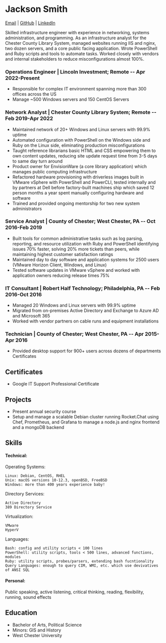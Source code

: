 # Jackson Smith
[Email](mailto:jackson@jacksonasmith.com) | [GitHub](https://github.com/jackson-asmith) | [LinkedIn](https://www.linkedin.com/in/jackson-a-smith/)

Skilled infrastructure engineer with experience in networking, systems administration, and programming. As an infrastructure analyst for the Chester County Library System, managed websites running IIS and nginx, two dozen servers, and a core public facing application. Wrote PowerShell and Ruby scripts and tools to automate tasks. Worked closely with vendors and internal stakeholders to reduce misconfigurations almost 100%.

### Operations Engineer | Lincoln Investment; Remote -- Apr 2022-Present

- Responsible for complex IT environment spanning more than 300 offices across the US
- Manage ~500 Windows servers and 150 CentOS Servers

### Network Analyst | Chester County Library System; Remote -- Feb 2019-Apr 2022

- Maintained network of 20+ Windows and Linux servers with 99.9% uptime
- Automated configuration with PowerShell on the Windows side and Ruby on the Linux side, eliminating production
misconfigurations
- Taught reference librarians basic HTML and CSS empowering them to own content updates, reducing site update request
time from 3-5 days to same day turn around
- Product owner for EnvisionWare (a core library application) which manages public computing infrastructure
- Refactored hardware provisioning with driverless images built in VMware vSphere with PowerShell and PowerCLI, tested
internally and by partners at Dell before factory-built machines ship which saved 12 person months a year spent manually
configuring hardware and software
- Trained and provided ongoing mentorship for two new system administrators

### Service Analyst | County of Chester; West Chester, PA -- Oct 2016-Feb 2019

- Built tools for common administrative tasks such as log parsing, reporting, and resource utilization with Ruby and PowerShell identifying issues 70% faster, solving 20% more tickets than peers, while maintaining highest customer satisfaction ratings
- Maintained day to day software and application systems for 2500 users (VMware Horizon Client, Windows, and Linux)
- Tested software updates in VMware vSphere and worked with application owners reducing release times 75%

### IT Consultant | Robert Half Technology; Philadelphia, PA -- Feb 2016-Oct 2016
- Managed 20 Windows and Linux servers with 99.9% uptime
- Migrated from on-premises Active Directory and Exchange to Azure AD and Microsoft 365
- Worked with vendor partners on cable runs and equipment installations

### Technician | County of Chester; West Chester, PA -- Apr 2015-Apr 2016
- Provided desktop support for 900+ users across dozens of departments Certificates

## Certificates
- Google IT Support Professional Certificate

## Projects
- Present annual security course
- Setup and manage a scalable Debian cluster running Rocket.Chat using Chef, Prometheus, and Grafana to manage a node.js
and nginx frontend and a mongoDB backend

## Skills
#### Technical: 

Operating Systems:

    Linux: Debian, CentOS, RHEL 
    Unix: macOS versions 10-12.3, openBSD, FreeBSD
    Windows: more than 400 years experience baby!

Directory Services:

    Active Directory
    389 Directory Service

Virtualization:

    VMware
    HyperV

Languages:

    Bash: config and utility scripts < 100 lines
    PowerShell: utility scripts, tools < 500 lines, advanced functions, modules
    Ruby: utility scripts, probes/parsers, extending bash fucntionality
    Query Languages: enough to query CIM, WMI, etc. which use devivatives of ANSI SQL

#### Personal:
Public speaking, active listening, critical thinking, reading, flexibility, running, sound effects

## Education
- Bachelor of Arts, Political Science
- Minors: GIS and History
- West Chester University
